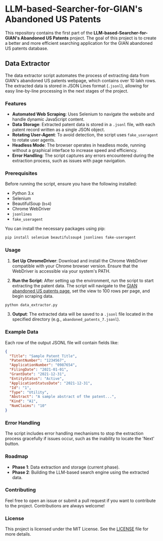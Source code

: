 

# LLM-based-Searcher-for-GIAN's Abandoned US Patents

This repository contains the first part of the **LLM-based-Searcher-for-GIAN's Abandoned US Patents** project. The goal of this project is to create a better and more efficient searching application for the GIAN abandoned US patents database.

## Data Extractor

The data extractor script automates the process of extracting data from GIAN's abandoned US patents webpage, which contains over 10 lakh rows. The extracted data is stored in JSON Lines format (`.jsonl`), allowing for easy line-by-line processing in the next stages of the project.

### Features

- **Automated Web Scraping**: Uses Selenium to navigate the website and handle dynamic JavaScript content.
- **Data Storage**: Extracted patent data is stored in a `.jsonl` file, with each patent record written as a single JSON object.
- **Rotating User-Agent**: To avoid detection, the script uses `fake_useragent` to rotate user agents.
- **Headless Mode**: The browser operates in headless mode, running without a graphical interface to increase speed and efficiency.
- **Error Handling**: The script captures any errors encountered during the extraction process, such as issues with page navigation.

### Prerequisites

Before running the script, ensure you have the following installed:

- Python 3.x
- Selenium
- BeautifulSoup (`bs4`)
- Chrome WebDriver
- `jsonlines`
- `fake_useragent`

You can install the necessary packages using pip:

```bash
pip install selenium beautifulsoup4 jsonlines fake-useragent
```

### Usage

1. **Set Up ChromeDriver**: Download and install the Chrome WebDriver compatible with your Chrome browser version. Ensure that the WebDriver is accessible via your system's PATH.

2. **Run the Script**: After setting up the environment, run the script to start extracting the patent data. The script will navigate to the [GIAN abandoned US patents page](https://gian.org/abandoned-us-patents/), set the view to 100 rows per page, and begin scraping data.

```bash
python data_extractor.py
```

3. **Output**: The extracted data will be saved to a `.jsonl` file located in the specified directory (e.g., `abandoned_patents_7.jsonl`).

### Example Data

Each row of the output JSONL file will contain fields like:

```json
{
  "Title": "Sample Patent Title",
  "PatentNumber": "1234567",
  "ApplicationNumber": "0987654",
  "FilingDate": "2021-01-01",
  "GrantDate": "2021-12-31",
  "EntityStatus": "Active",
  "ApplicationStatusDate": "2021-12-31",
  "Id": "1",
  "Type": "Utility",
  "Abstract": "A sample abstract of the patent...",
  "Kind": "A1",
  "NumClaims": "10"
}
```

### Error Handling

The script includes error handling mechanisms to stop the extraction process gracefully if issues occur, such as the inability to locate the 'Next' button.

### Roadmap

- **Phase 1**: Data extraction and storage (current phase).
- **Phase 2**: Building the LLM-based search engine using the extracted data.

### Contributing

Feel free to open an issue or submit a pull request if you want to contribute to the project. Contributions are always welcome!

### License

This project is licensed under the MIT License. See the [LICENSE](LICENSE) file for more details.



